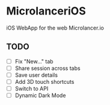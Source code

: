 # MicrolanceriOS
iOS WebApp for the web Microlancer.io

## TODO

- [ ] Fix "New..." tab
- [ ] Share session across tabs
- [ ] Save user details
- [ ] Add 3D touch shortcuts
- [ ] Switch to API
- [ ] Dynamic Dark Mode
